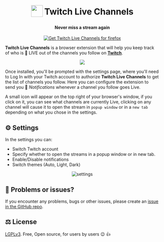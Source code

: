 <h1 align="center">
    <sub>
        <img  src="https://user-images.githubusercontent.com/16526701/157331971-86d1d118-8094-43be-b7f7-dbff89f01ffa.svg" height="38" width="38">
    </sub>
    Twitch Live Channels
</h1>
<h4 align="center">Never miss a stream again</h4>

<a href="https://addons.mozilla.org/en-US/firefox/addon/twitch-live-channels/" >
    <p align="center">
        <img src="https://user-images.githubusercontent.com/16526701/157332469-4025c054-5a4e-4334-9eb7-2750a1a6c007.png" alt="Get Twitch Live Channels for firefox"/>
    </p>
</a>

__Twitch Live Channels__ is a browser extension that will help you keep track of who is 🔴 LIVE out of the channels you follow on [__Twitch__](https://twitch.tv/).

<p align="center">
	<img src="https://user-images.githubusercontent.com/16526701/159105535-0b25c5c4-51e6-4f8b-8ac1-64ff15d9957b.png"/>
</p>

Once installed, you'll be prompted with the settings page, where you'll need to Log In with your Twitch account to authorize __Twitch Live Channels__ to get the list of channels you follow. Here you can configure the extension to send you 🔔 _Notifications_ whenever a channel you follow goes Live.

A small icon will appear on the top right of your browser's window, if you click on it, you can see what channels are currently Live, clicking on any channel will cause it to open the stream in `popup window` or in a `new tab` depending on what you chose in the settings.

## ⚙️  Settings
In the settings you can:
- Switch Twitch account
- Specify whether to open the streams in a popup window or in new tab.
- Enable/Disable notifications
- Switch themes (Auto, Light, Dark)
<p align="center">
   <img src="https://github.com/s4my/TwitchLiveChannels/assets/16526701/58ea3bf5-4b00-4d50-a4fb-fedc61dc8a56" alt="settings"\>
</p>

## 🚩 Problems or issues?

If you encounter any problems, bugs or other issues, please create an [issue in the GitHub repo](https://github.com/s4my/TwitchLiveChannels/issues).

## ⚖️  License

[LGPLv3](https://github.com/s4my/TwitchLiveChannels/blob/master/LICENSE). Free, Open source, for users by users :wink: :thumbsup:
